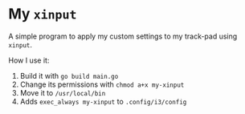 # My `xinput`

A simple program to apply my custom settings to my track-pad using `xinput`.

How I use it:

1. Build it with `go build main.go`
2. Change its permissions with `chmod a+x my-xinput`
3. Move it to `/usr/local/bin`
4. Adds `exec_always my-xinput` to `.config/i3/config`